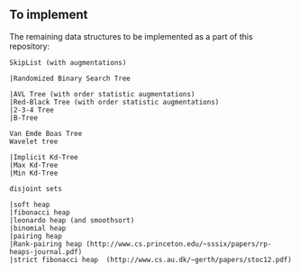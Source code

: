 ## To implement

The remaining data structures to be implemented as a part of this repository:
	
    SkipList (with augmentations)

    |Randomized Binary Search Tree
    
    |AVL Tree (with order statistic augmentations)
    |Red-Black Tree (with order statistic augmentations)
    |2-3-4 Tree
    |B-Tree
    
	Van Emde Boas Tree
	Wavelet tree

	|Implicit Kd-Tree
	|Max Kd-Tree
	|Min Kd-Tree

	disjoint sets

	|soft heap
	|fibonacci heap
	|leonardo heap (and smoothsort)
	|binomial heap
	|pairing heap
	|Rank-pairing heap (http://www.cs.princeton.edu/~sssix/papers/rp-heaps-journal.pdf)
	|strict fibonacci heap 	(http://www.cs.au.dk/~gerth/papers/stoc12.pdf)
